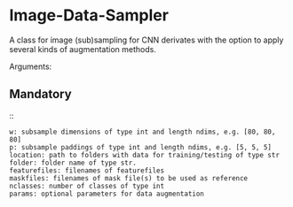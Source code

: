 # Image-Data-Sampler
A class for image (sub)sampling for CNN derivates with the option to apply several kinds of augmentation methods.

Arguments:

Mandatory
----------

::

    w: subsample dimensions of type int and length ndims, e.g. [80, 80, 80]
    p: subsample paddings of type int and length ndims, e.g. [5, 5, 5]
    location: path to folders with data for training/testing of type str
    folder: folder name of type str.
    featurefiles: filenames of featurefiles
    maskfiles: filenames of mask file(s) to be used as reference
    nclasses: number of classes of type int
    params: optional parameters for data augmentation
